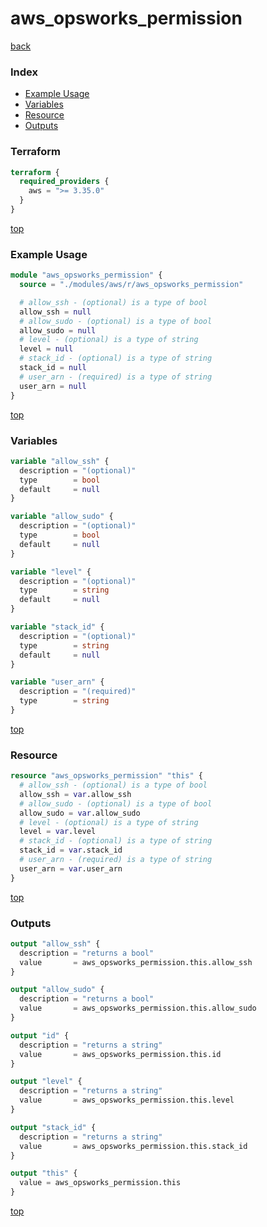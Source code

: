 # aws_opsworks_permission

[back](../aws.md)

### Index

- [Example Usage](#example-usage)
- [Variables](#variables)
- [Resource](#resource)
- [Outputs](#outputs)

### Terraform

```terraform
terraform {
  required_providers {
    aws = ">= 3.35.0"
  }
}
```

[top](#index)

### Example Usage

```terraform
module "aws_opsworks_permission" {
  source = "./modules/aws/r/aws_opsworks_permission"

  # allow_ssh - (optional) is a type of bool
  allow_ssh = null
  # allow_sudo - (optional) is a type of bool
  allow_sudo = null
  # level - (optional) is a type of string
  level = null
  # stack_id - (optional) is a type of string
  stack_id = null
  # user_arn - (required) is a type of string
  user_arn = null
}
```

[top](#index)

### Variables

```terraform
variable "allow_ssh" {
  description = "(optional)"
  type        = bool
  default     = null
}

variable "allow_sudo" {
  description = "(optional)"
  type        = bool
  default     = null
}

variable "level" {
  description = "(optional)"
  type        = string
  default     = null
}

variable "stack_id" {
  description = "(optional)"
  type        = string
  default     = null
}

variable "user_arn" {
  description = "(required)"
  type        = string
}
```

[top](#index)

### Resource

```terraform
resource "aws_opsworks_permission" "this" {
  # allow_ssh - (optional) is a type of bool
  allow_ssh = var.allow_ssh
  # allow_sudo - (optional) is a type of bool
  allow_sudo = var.allow_sudo
  # level - (optional) is a type of string
  level = var.level
  # stack_id - (optional) is a type of string
  stack_id = var.stack_id
  # user_arn - (required) is a type of string
  user_arn = var.user_arn
}
```

[top](#index)

### Outputs

```terraform
output "allow_ssh" {
  description = "returns a bool"
  value       = aws_opsworks_permission.this.allow_ssh
}

output "allow_sudo" {
  description = "returns a bool"
  value       = aws_opsworks_permission.this.allow_sudo
}

output "id" {
  description = "returns a string"
  value       = aws_opsworks_permission.this.id
}

output "level" {
  description = "returns a string"
  value       = aws_opsworks_permission.this.level
}

output "stack_id" {
  description = "returns a string"
  value       = aws_opsworks_permission.this.stack_id
}

output "this" {
  value = aws_opsworks_permission.this
}
```

[top](#index)